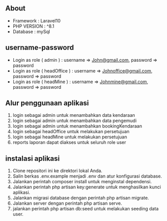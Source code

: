 ## About 

- Framework : Laravel10
- PHP VERSION : ^8.1
- Database : mySql

##  username-password
- Login as role ( admin ) : username => John@gmail.com, password => password
- Login as role ( headOffice ) : username => Johnoffice@gmail.com, password => password
- Login as role ( headMine ) : username => Johnmine@gmail.com, password => password

## Alur penggunaan aplikasi
1. login sebagai admin untuk menambahkan data kendaraan
2. login sebagai admin untuk menambahkan data pengemudi
3. login sebagai admin untuk menambahkan bookingKendaraan
4. login sebagai headOffice untuk melakukan persetujuan
5. login sebagai headMine untuk melakukan persetujuan
6. reports laporan dapat diakses untuk seluruh role user

## instalasi aplikasi
1. Clone repositori ini ke direktori lokal Anda.
2. Salin berkas .env.example menjadi .env dan atur konfigurasi database.
3. Jalankan perintah composer install untuk menginstal dependensi.
4. Jalankan perintah php artisan key:generate untuk menghasilkan kunci aplikasi.
5. Jalankan migrasi database dengan perintah php artisan migrate.
6. Jalankan server dengan perintah php artisan serve.
7. jalankan perintah php artisan db:seed untuk melakukan seeding data user.



